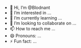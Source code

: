 - 👋 Hi, I’m @Blodnant
- 👀 I’m interested in ...
- 🌱 I’m currently learning ...
- 💞️ I’m looking to collaborate on ...
- 📫 How to reach me ...
- 😄 Pronouns: ...
- ⚡ Fun fact: ...

<!---
Blodnant/Blodnant is a ✨ special ✨ repository because its `README.md` (this file) appears on your GitHub profile.
You can click the Preview link to take a look at your changes.
--->
